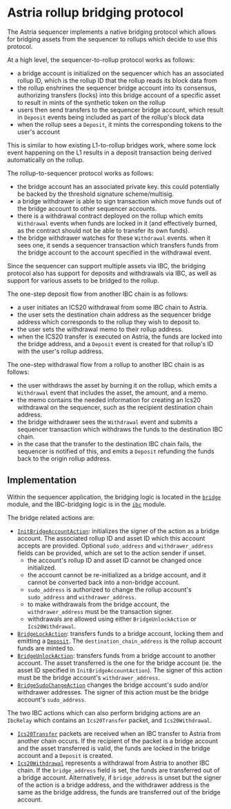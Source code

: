 # Astria rollup bridging protocol

The Astria sequencer implements a native bridging protocol which allows for
bridging assets from the sequencer to rollups which decide to use this protocol.

At a high level, the sequencer-to-rollup protocol works as follows:

- a bridge account is initialized on the sequencer which has an associated
rollup ID, which is the rollup ID that the rollup reads its block data from
- the rollup enshrines the sequencer bridge account into its consensus,
authorizing transfers (locks) into this bridge account of a specific asset
to result in mints of the synthetic token on the rollup
- users then send transfers to the sequencer bridge account, which result in
`Deposit` events being included as part of the rollup's block data
- when the rollup sees a `Deposit`, it mints the corresponding tokens to the
user's account

This is similar to how existing L1-to-rollup bridges work, where some lock
event happening on the L1 results in a deposit transaction being derived
automatically on the rollup.

The rollup-to-sequencer protocol works as follows:

- the bridge account has an associated private key. this could potentially be
backed by the threshold signature scheme/multisig.
- a bridge withdrawer is able to sign transaction which move funds out of the
bridge account to other sequencer accounts.
- there is a withdrawal contract deployed on the rollup which emits `Withdrawal`
events when funds are locked in it (and effectively burned, as the contract
should not be able to transfer its own funds).
- the bridge withdrawer watches for these `Withdrawal` events. when it sees
one, it sends a sequencer transaction which transfers funds from the bridge
account to the account specified in the withdrawal event.

Since the sequencer can support multiple assets via IBC, the bridging protocol
also has support for deposits and withdrawals via IBC, as well as support for
various assets to be bridged to the rollup.

The one-step deposit flow from another IBC chain is as follows:

- a user initiates an ICS20 withdrawal from some IBC chain to Astria.
- the user sets the destination chain address as the sequencer bridge address
which corresponds to the rollup they wish to deposit to.
- the user sets the withdrawal memo to their rollup address.
- when the ICS20 transfer is executed on Astria, the funds are locked into the
bridge address, and a `Deposit` event is created for that rollup's ID with the
user's rollup address.

The one-step withdrawal flow from a rollup to another IBC chain is as follows:

- the user withdraws the asset by burning it on the rollup, which emits a
`Withdrawal` event that includes the asset, the amount, and a memo.
- the memo contains the needed information for creating an Ics20 withdrawal on
the sequencer, such as the recipient destination chain address.
- the bridge withdrawer sees the `Withdrawal` event and submits a sequencer
transaction which withdraws the funds to the destination IBC chain.
- in the case that the transfer to the destination IBC chain fails, the
sequencer is notified of this, and emits a `Deposit` refunding the funds back
to the origin rollup address.

## Implementation

Within the sequencer application, the bridging logic is located in the
[`bridge`](https://github.com/astriaorg/astria/tree/main/crates/astria-sequencer/src/bridge)
module, and the IBC-bridging logic is in the
[`ibc`](https://github.com/astriaorg/astria/tree/main/crates/astria-sequencer/src/ibc) module.

The bridge related actions are:

- [`InitBridgeAccountAction`](https://github.com/astriaorg/astria/blob/6902ef35370e5980a76302fc756e1a9a56af21b5/proto/protocolapis/astria/protocol/transactions/v1alpha1/types.proto#L167):
initializes the signer of the action as a bridge account. The associated rollup
ID and asset ID which this account accepts are provided. Optional `sudo_address`
and `withdrawer_address` fields can be provided, which are set to the action
sender if unset.
    - the account's rollup ID and asset ID cannot be changed once initialized.
    - the account cannot be re-initialized as a bridge account, and it cannot be
    converted back into a non-bridge account.
    - `sudo_address` is authorized to change the rollup account's `sudo_address`
    and `withdrawer_address`.
    - to make withdrawals from the bridge account, the `withdrawer_address` must
    be the transaction signer.
    - withdrawals are allowed using either `BridgeUnlockAction` or `Ics20Withdrawal`.
- [`BridgeLockAction`](https://github.com/astriaorg/astria/blob/6902ef35370e5980a76302fc756e1a9a56af21b5/proto/protocolapis/astria/protocol/transactions/v1alpha1/types.proto#L188):
transfers funds to a bridge account, locking them and emitting a
[`Deposit`](https://github.com/astriaorg/astria/blob/6902ef35370e5980a76302fc756e1a9a56af21b5/proto/sequencerblockapis/astria/sequencerblock/v1alpha1/block.proto#L76).
The `destination_chain_address` is the rollup account funds are minted to.
- [`BridgeUnlockAction`](https://github.com/astriaorg/astria/blob/main/proto/protocolapis/astria/protocol/transactions/v1alpha1/types.proto#L207):
transfers funds from a bridge account to another account. The asset transferred
is the one for the bridge account (ie. the asset ID specified in `InitBridgeAccountAction`).
The signer of this action must be the bridge account's `withdrawer_address`.
- [`BridgeSudoChangeAction`](https://github.com/astriaorg/astria/blob/6902ef35370e5980a76302fc756e1a9a56af21b5/proto/protocolapis/astria/protocol/transactions/v1alpha1/types.proto#L222)
changes the bridge account's sudo and/or withdrawer addresses. The signer of
this action must be the bridge account's `sudo_address`.

The two IBC actions which can also perform bridging actions are an `IbcRelay` which contains an `Ics20Transfer` packet, and `Ics20Withdrawal`.

- [`Ics20Transfer`](https://github.com/astriaorg/astria/blob/6902ef35370e5980a76302fc756e1a9a56af21b5/crates/astria-sequencer/src/ibc/ics20_transfer.rs#L370)
packets are received when an IBC transfer to Astria from another chain occurs.
If the recipient of the packet is a bridge account and the asset transferred is
valid, the funds are locked in the bridge account and a `Deposit` is created.
- [`Ics20Withdrawal`](https://github.com/astriaorg/astria/blob/6902ef35370e5980a76302fc756e1a9a56af21b5/proto/protocolapis/astria/protocol/transactions/v1alpha1/types.proto#L102)
represents a withdrawal from Astria to another IBC chain. If the `bridge_address`
field is set, the funds are transferred out of a bridge account. Alternatively,
if `bridge_address` is unset but the signer of the action is a bridge address,
and the withdrawer address is the same as the bridge address, the funds are
transferred out of the bridge account.
